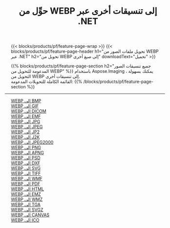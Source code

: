 ﻿---
title: حوِّل من WEBP إلى تنسيقات أخرى عبر .NET 
weight: 3920
url: /ar/net/conversion/from/webp 
lang: ar
langdirlevel: 2
locales: zh-hans,ja,it,ru,de,es,fr,nl,id,lt,pl,pt,vi,tr,ko,zh-hant,ar,hi,th,sv,cs,uk,he
description: باستخدام Aspose.Imaging ، يمكنك بسهولة التحويل من WEBP إلى تنسيقات أخرى
---

{{< blocks/products/pf/feature-page-wrap >}}
{{< blocks/products/pf/feature-page-header h1="تحويل ملفات الصور من WEBP عبر .NET" h2="تحويل من WEBP إلى صيغ أخرى" downloadText="تحميل" >}}


{{% blocks/products/pf/feature-page-section  h2="جميع تنسيقات الصور المدعومة للتحويل من WEBP" %}}
باستخدام Aspose.Imaging ، يمكنك بسهولة التحويل من WEBP إلى تنسيقات أخرى.
<br/>
القائمة الكاملة للتحويلات المدعومة:
{{% /blocks/products/pf/feature-page-section %}}
<div class="container-fluid productfamilypage bg-gray">
    <div class="convertypes bg-gray agp-content section">
        <div class="container">
		<hr style="margin-left:-20px;"/>
		<div class="row other-converters">
		    <div class='col-md-2 other-converter remove-lp remove-rp'><a href="/imaging/ar/net/conversion/webp-to-bmp" >WEBP إلى BMP</a></div><div class='col-md-2 other-converter remove-lp remove-rp'><a href="/imaging/ar/net/conversion/webp-to-gif" >WEBP إلى GIF</a></div><div class='col-md-2 other-converter remove-lp remove-rp'><a href="/imaging/ar/net/conversion/webp-to-dicom" >WEBP إلى DICOM</a></div><div class='col-md-2 other-converter remove-lp remove-rp'><a href="/imaging/ar/net/conversion/webp-to-emf" >WEBP إلى EMF</a></div><div class='col-md-2 other-converter remove-lp remove-rp'><a href="/imaging/ar/net/conversion/webp-to-jpg" >WEBP إلى JPG</a></div><div class='col-md-2 other-converter remove-lp remove-rp'><a href="/imaging/ar/net/conversion/webp-to-jpeg" >WEBP إلى JPEG</a></div><div class='col-md-2 other-converter remove-lp remove-rp'><a href="/imaging/ar/net/conversion/webp-to-jp2" >WEBP إلى JP2</a></div><div class='col-md-2 other-converter remove-lp remove-rp'><a href="/imaging/ar/net/conversion/webp-to-j2k" >WEBP إلى J2K</a></div><div class='col-md-2 other-converter remove-lp remove-rp'><a href="/imaging/ar/net/conversion/webp-to-jpeg2000" >WEBP إلى JPEG2000</a></div><div class='col-md-2 other-converter remove-lp remove-rp'><a href="/imaging/ar/net/conversion/webp-to-png" >WEBP إلى PNG</a></div><div class='col-md-2 other-converter remove-lp remove-rp'><a href="/imaging/ar/net/conversion/webp-to-apng" >WEBP إلى APNG</a></div><div class='col-md-2 other-converter remove-lp remove-rp'><a href="/imaging/ar/net/conversion/webp-to-psd" >WEBP إلى PSD</a></div><div class='col-md-2 other-converter remove-lp remove-rp'><a href="/imaging/ar/net/conversion/webp-to-dxf" >WEBP إلى DXF</a></div><div class='col-md-2 other-converter remove-lp remove-rp'><a href="/imaging/ar/net/conversion/webp-to-svg" >WEBP إلى SVG</a></div><div class='col-md-2 other-converter remove-lp remove-rp'><a href="/imaging/ar/net/conversion/webp-to-tiff" >WEBP إلى TIFF</a></div><div class='col-md-2 other-converter remove-lp remove-rp'><a href="/imaging/ar/net/conversion/webp-to-wmf" >WEBP إلى WMF</a></div><div class='col-md-2 other-converter remove-lp remove-rp'><a href="/imaging/ar/net/conversion/webp-to-pdf" >WEBP إلى PDF</a></div><div class='col-md-2 other-converter remove-lp remove-rp'><a href="/imaging/ar/net/conversion/webp-to-html" >WEBP إلى HTML</a></div><div class='col-md-2 other-converter remove-lp remove-rp'><a href="/imaging/ar/net/conversion/webp-to-emz" >WEBP إلى EMZ</a></div><div class='col-md-2 other-converter remove-lp remove-rp'><a href="/imaging/ar/net/conversion/webp-to-wmz" >WEBP إلى WMZ</a></div><div class='col-md-2 other-converter remove-lp remove-rp'><a href="/imaging/ar/net/conversion/webp-to-tga" >WEBP إلى TGA</a></div><div class='col-md-2 other-converter remove-lp remove-rp'><a href="/imaging/ar/net/conversion/webp-to-svgz" >WEBP إلى SVGZ</a></div><div class='col-md-2 other-converter remove-lp remove-rp'><a href="/imaging/ar/net/conversion/webp-to-canvas" >WEBP إلى CANVAS</a></div><div class='col-md-2 other-converter remove-lp remove-rp'><a href="/imaging/ar/net/conversion/webp-to-ico" >WEBP إلى ICO</a></div>
                </div>
        </div>
    </div>
</div>
<br/>

